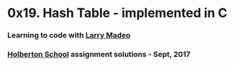 # 0x19. Hash Table - implemented in C

### Learning to code with [Larry Madeo](https://twitter.com/larmalade)

### [Holberton School](https://www.holbertonschool.com) assignment solutions - Sept, 2017

